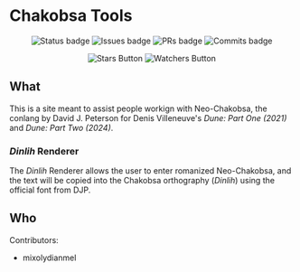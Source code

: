 # Chakobsa Tools

<p align="center">
  <img src="https://img.shields.io/website?url=https%3A%2F%2Fmixolydianmel.github.io%2Fchakobsa-tools" alt="Status badge" />
  <img src="https://img.shields.io/github/issues/mixolydianmel/chakobsa-tools" alt="Issues badge" />
  <img src="https://img.shields.io/github/issues-pr/mixolydianmel/chakobsa-tools" alt="PRs badge" />
  <img src="https://img.shields.io/github/commit-activity/t/mixolydianmel/chakobsa-tools" alt="Commits badge" />
</p>
<p align="center">
  <img src="https://img.shields.io/github/stars/mixolydianmel/chakobsa-tools" alt="Stars Button" />
  <img src="https://img.shields.io/github/watchers/mixolydianmel/chakobsa-tools" alt="Watchers Button" />
</p>

## What

This is a site meant to assist people workign with Neo-Chakobsa, the conlang by
David J. Peterson for Denis Villeneuve's _Dune: Part One (2021)_ and _Dune:
Part Two (2024)_.

### _Dinlih_ Renderer

The _Dinlih_ Renderer allows the user to enter romanized Neo-Chakobsa, and the
text will be copied into the Chakobsa orthography (_Dinlih_) using the official font from
DJP.

## Who

Contributors:
- mixolydianmel
